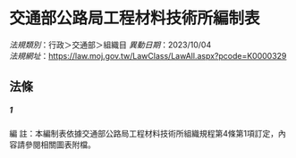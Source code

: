 # 交通部公路局工程材料技術所編制表

*法規類別*：行政＞交通部＞組織目
*異動日期*：2023/10/04  
*法規網址*：https://law.moj.gov.tw/LawClass/LawAll.aspx?pcode=K0000329



## 法條
##### 1
編      註：本編制表依據交通部公路局工程材料技術所組織規程第4條第1項訂定，內容請參閱相關圖表附檔。



